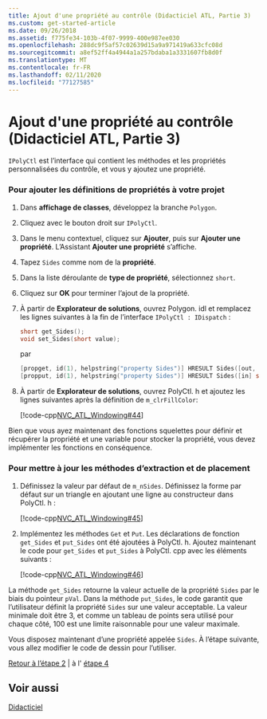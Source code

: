 ```yaml
---
title: Ajout d'une propriété au contrôle (Didacticiel ATL, Partie 3)
ms.custom: get-started-article
ms.date: 09/26/2018
ms.assetid: f775fe34-103b-4f07-9999-400e987ee030
ms.openlocfilehash: 288dc9f5af57c02639d15a9a971419a633cfc08d
ms.sourcegitcommit: a8ef52ff4a4944a1a257bdaba1a3331607fb8d0f
ms.translationtype: MT
ms.contentlocale: fr-FR
ms.lasthandoff: 02/11/2020
ms.locfileid: "77127585"
---
```

# <a name="adding-a-property-to-the-control-atl-tutorial-part-3"></a>Ajout d'une propriété au contrôle (Didacticiel ATL, Partie 3)

`IPolyCtl` est l’interface qui contient les méthodes et les propriétés personnalisées du contrôle, et vous y ajoutez une propriété.

### <a name="to-add-the-property-definitions-to-your-project"></a>Pour ajouter les définitions de propriétés à votre projet

1. Dans **affichage de classes**, développez la branche `Polygon`.

1. Cliquez avec le bouton droit sur `IPolyCtl`.

1. Dans le menu contextuel, cliquez sur **Ajouter**, puis sur **Ajouter une propriété**. L’Assistant **Ajouter une propriété** s’affiche.

1. Tapez `Sides` comme nom de la **propriété**.

1. Dans la liste déroulante de **type de propriété**, sélectionnez `short`.

1. Cliquez sur **OK** pour terminer l’ajout de la propriété.

1. À partir de **Explorateur de solutions**, ouvrez Polygon. idl et remplacez les lignes suivantes à la fin de l’interface `IPolyCtl : IDispatch` :

    ```cpp
    short get_Sides();
    void set_Sides(short value);
    ```

    par

    ```cpp
    [propget, id(1), helpstring("property Sides")] HRESULT Sides([out, retval] short *pVal);
    [propput, id(1), helpstring("property Sides")] HRESULT Sides([in] short newVal);
    ```

1. À partir de **Explorateur de solutions**, ouvrez PolyCtl. h et ajoutez les lignes suivantes après la définition de `m_clrFillColor`:

    [!code-cpp[NVC_ATL_Windowing#44](../atl/codesnippet/cpp/adding-a-property-to-the-control-atl-tutorial-part-3_1.h)]

Bien que vous ayez maintenant des fonctions squelettes pour définir et récupérer la propriété et une variable pour stocker la propriété, vous devez implémenter les fonctions en conséquence.

### <a name="to-update-the-get-and-put-methods"></a>Pour mettre à jour les méthodes d’extraction et de placement

1. Définissez la valeur par défaut de `m_nSides`. Définissez la forme par défaut sur un triangle en ajoutant une ligne au constructeur dans PolyCtl. h :

    [!code-cpp[NVC_ATL_Windowing#45](../atl/codesnippet/cpp/adding-a-property-to-the-control-atl-tutorial-part-3_2.h)]

1. Implémentez les méthodes `Get` et `Put`. Les déclarations de fonction `get_Sides` et `put_Sides` ont été ajoutées à PolyCtl. h. Ajoutez maintenant le code pour `get_Sides` et `put_Sides` à PolyCtl. cpp avec les éléments suivants :

    [!code-cpp[NVC_ATL_Windowing#46](../atl/codesnippet/cpp/adding-a-property-to-the-control-atl-tutorial-part-3_3.cpp)]

La méthode `get_Sides` retourne la valeur actuelle de la propriété `Sides` par le biais du pointeur `pVal`. Dans la méthode `put_Sides`, le code garantit que l’utilisateur définit la propriété `Sides` sur une valeur acceptable. La valeur minimale doit être 3, et comme un tableau de points sera utilisé pour chaque côté, 100 est une limite raisonnable pour une valeur maximale.

Vous disposez maintenant d’une propriété appelée `Sides`. À l’étape suivante, vous allez modifier le code de dessin pour l’utiliser.

[Retour à l’étape 2](../atl/adding-a-control-atl-tutorial-part-2.md) &#124; à l' [étape 4](../atl/changing-the-drawing-code-atl-tutorial-part-4.md)

## <a name="see-also"></a>Voir aussi

[Didacticiel](../atl/active-template-library-atl-tutorial.md)
